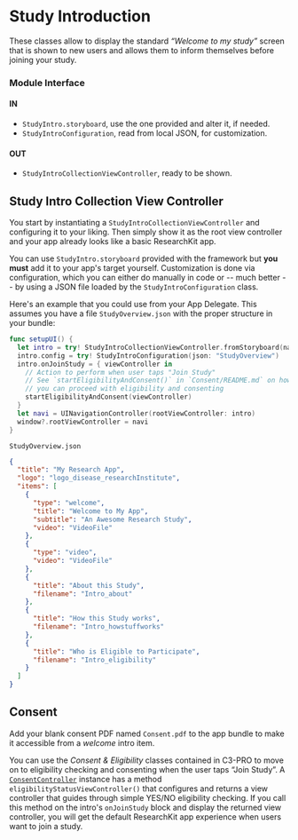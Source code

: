 Study Introduction
==================

These classes allow to display the standard _“Welcome to my study”_ screen that is shown to new users and allows them to inform themselves before joining your study.

### Module Interface

#### IN
- `StudyIntro.storyboard`, use the one provided and alter it, if needed.
- `StudyIntroConfiguration`, read from local JSON, for customization.

#### OUT
- `StudyIntroCollectionViewController`, ready to be shown.


Study Intro Collection View Controller
--------------------------------------

You start by instantiating a `StudyIntroCollectionViewController` and configuring it to your liking.
Then simply show it as the root view controller and your app already looks like a basic ResearchKit app.

You can use `StudyIntro.storyboard` provided with the framework but **you must** add it to your app's target yourself.
Customization is done via configuration, which you can either do manually in code or -- much better -- by using a JSON file loaded by the `StudyIntroConfiguration` class.

Here's an example that you could use from your App Delegate.
This assumes you have a file `StudyOverview.json` with the proper structure in your bundle:

```swift
func setupUI() {
  let intro = try! StudyIntroCollectionViewController.fromStoryboard(named: "StudyIntro")
  intro.config = try! StudyIntroConfiguration(json: "StudyOverview")
  intro.onJoinStudy = { viewController in
    // Action to perform when user taps "Join Study"
    // See `startEligibilityAndConsent()` in `Consent/README.md` on how
    // you can proceed with eligibility and consenting
    startEligibilityAndConsent(viewController)
  }
  let navi = UINavigationController(rootViewController: intro)
  window?.rootViewController = navi
}
```

`StudyOverview.json`
```json
{
  "title": "My Research App",
  "logo": "logo_disease_researchInstitute",
  "items": [
    {
      "type": "welcome",
      "title": "Welcome to My App",
      "subtitle": "An Awesome Research Study",
      "video": "VideoFile"
    },
    {
      "type": "video",
      "video": "VideoFile"
    },
    {
      "title": "About this Study",
      "filename": "Intro_about"
    },
    {
      "title": "How this Study works",
      "filename": "Intro_howstuffworks"
    },
    {
      "title": "Who is Eligible to Participate",
      "filename": "Intro_eligibility"
    }
  ]
}
```

Consent
-------

Add your blank consent PDF named `Consent.pdf` to the app bundle to make it accessible from a _welcome_ intro item.

You can use the _Consent & Eligibility_ classes contained in C3-PRO to move on to eligibility checking and consenting when the user taps “Join Study”.
A [`ConsentController`](../ConsentController) instance has a method `eligibilityStatusViewController()` that configures and returns a view controller that guides through simple YES/NO eligibility checking.
If you call this method on the intro's `onJoinStudy` block and display the returned view controller, you will get the default ResearchKit app experience when users want to join a study.
